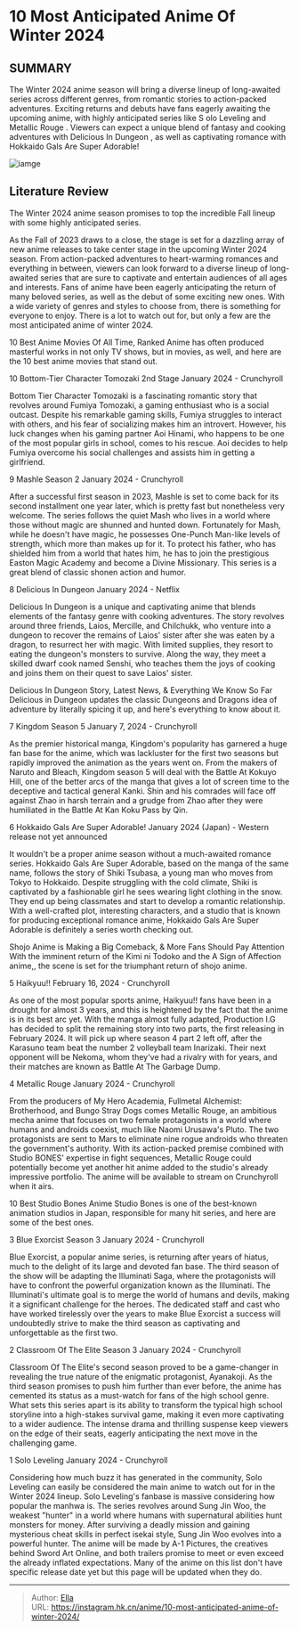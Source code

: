 # 10 Most Anticipated Anime Of Winter 2024


## SUMMARY 


 The Winter 2024 anime season will bring a diverse lineup of long-awaited series across different genres, from romantic stories to action-packed adventures. 
 Exciting returns and debuts have fans eagerly awaiting the upcoming anime, with highly anticipated series like 
S
olo Leveling
 and 
Metallic Rouge
. 
 Viewers can expect a unique blend of fantasy and cooking adventures with 
Delicious In Dungeon
, as well as captivating romance with 
Hokkaido Gals Are Super Adorable!

![iamge](https://static1.srcdn.com/wordpress/wp-content/uploads/2023/11/ayanakoyi-sung-jinwoo-and-mash.jpg)

## Literature Review

The Winter 2024 anime season promises to top the incredible Fall lineup with some highly anticipated series.




As the Fall of 2023 draws to a close, the stage is set for a dazzling array of new anime releases to take center stage in the upcoming Winter 2024 season. From action-packed adventures to heart-warming romances and everything in between, viewers can look forward to a diverse lineup of long-awaited series that are sure to captivate and entertain audiences of all ages and interests.
Fans of anime have been eagerly anticipating the return of many beloved series, as well as the debut of some exciting new ones. With a wide variety of genres and styles to choose from, there is something for everyone to enjoy. There is a lot to watch out for, but only a few are the most anticipated anime of winter 2024.
            
 
 10 Best Anime Movies Of All Time, Ranked 
Anime has often produced masterful works in not only TV shows, but in movies, as well, and here are the 10 best anime movies that stand out.












 








 10  Bottom-Tier Character Tomozaki 2nd Stage 
January 2024 - Crunchyroll


Bottom Tier Character Tomozaki is a fascinating romantic story that revolves around Fumiya Tomozaki, a gaming enthusiast who is a social outcast. Despite his remarkable gaming skills, Fumiya struggles to interact with others, and his fear of socializing makes him an introvert. However, his luck changes when his gaming partner Aoi Hinami, who happens to be one of the most popular girls in school, comes to his rescue. Aoi decides to help Fumiya overcome his social challenges and assists him in getting a girlfriend.





 9  Mashle Season 2 
January 2024 - Crunchyroll


After a successful first season in 2023, Mashle is set to come back for its second installment one year later, which is pretty fast but nonetheless very welcome. The series follows the quiet Mash who lives in a world where those without magic are shunned and hunted down. Fortunately for Mash, while he doesn&#39;t have magic, he possesses One-Punch Man-like levels of strength, which more than makes up for it. To protect his father, who has shielded him from a world that hates him, he has to join the prestigious Easton Magic Academy and become a Divine Missionary. This series is a great blend of classic shonen action and humor.





 8  Delicious In Dungeon 
January 2024 - Netflix


Delicious In Dungeon is a unique and captivating anime that blends elements of the fantasy genre with cooking adventures. The story revolves around three friends, Laios, Mercille, and Chilchukk, who venture into a dungeon to recover the remains of Laios&#39; sister after she was eaten by a dragon, to resurrect her with magic. With limited supplies, they resort to eating the dungeon&#39;s monsters to survive. Along the way, they meet a skilled dwarf cook named Senshi, who teaches them the joys of cooking and joins them on their quest to save Laios&#39; sister.
            
 
 Delicious In Dungeon Story, Latest News, &amp; Everything We Know So Far 
Delicious in Dungeon updates the classic Dungeons and Dragons idea of adventure by literally spicing it up, and here&#39;s everything to know about it.








 7  Kingdom Season 5 
January 7, 2024 - Crunchyroll


As the premier historical manga, Kingdom&#39;s popularity has garnered a huge fan base for the anime, which was lackluster for the first two seasons but rapidly improved the animation as the years went on. From the makers of Naruto and Bleach, Kingdom season 5 will deal with the Battle At Kokuyo Hill, one of the better arcs of the manga that gives a lot of screen time to the deceptive and tactical general Kanki. Shin and his comrades will face off against Zhao in harsh terrain and a grudge from Zhao after they were humiliated in the Battle At Kan Koku Pass by Qin.





 6  Hokkaido Gals Are Super Adorable! 
January 2024 (Japan) - Western release not yet announced


It wouldn&#39;t be a proper anime season without a much-awaited romance series. Hokkaido Gals Are Super Adorable, based on the manga of the same name, follows the story of Shiki Tsubasa, a young man who moves from Tokyo to Hokkaido. Despite struggling with the cold climate, Shiki is captivated by a fashionable girl he sees wearing light clothing in the snow. They end up being classmates and start to develop a romantic relationship. With a well-crafted plot, interesting characters, and a studio that is known for producing exceptional romance anime, Hokkaido Gals Are Super Adorable is definitely a series worth checking out.
            
 
 Shojo Anime is Making a Big Comeback, &amp; More Fans Should Pay Attention 
With the imminent return of the Kimi ni Todoko and the A Sign of Affection anime,, the scene is set for the triumphant return of shojo anime.








 5  Haikyuu!! 
February 16, 2024 - Crunchyroll


As one of the most popular sports anime, Haikyuu!! fans have been in a drought for almost 3 years, and this is heightened by the fact that the anime is in its best arc yet. With the manga almost fully adapted, Production I.G has decided to split the remaining story into two parts, the first releasing in February 2024. It will pick up where season 4 part 2 left off, after the Karasuno team beat the number 2 volleyball team Inarizaki. Their next opponent will be Nekoma, whom they&#39;ve had a rivalry with for years, and their matches are known as Battle At The Garbage Dump.





 4  Metallic Rouge 
January 2024 - Crunchyroll


From the producers of My Hero Academia, Fullmetal Alchemist: Brotherhood, and Bungo Stray Dogs comes Metallic Rouge, an ambitious mecha anime that focuses on two female protagonists in a world where humans and androids coexist, much like Naomi Urusawa&#39;s Pluto. The two protagonists are sent to Mars to eliminate nine rogue androids who threaten the government&#39;s authority. With its action-packed premise combined with Studio BONES&#39; expertise in fight sequences, Metallic Rouge could potentially become yet another hit anime added to the studio&#39;s already impressive portfolio. The anime will be available to stream on Crunchyroll when it airs.
            
 
 10 Best Studio Bones Anime 
Studio Bones is one of the best-known animation studios in Japan, responsible for many hit series, and here are some of the best ones.








 3  Blue Exorcist Season 3 
January 2024 - Crunchyroll


Blue Exorcist, a popular anime series, is returning after years of hiatus, much to the delight of its large and devoted fan base. The third season of the show will be adapting the Illuminati Saga, where the protagonists will have to confront the powerful organization known as the Illuminati. The Illuminati&#39;s ultimate goal is to merge the world of humans and devils, making it a significant challenge for the heroes. The dedicated staff and cast who have worked tirelessly over the years to make Blue Exorcist a success will undoubtedly strive to make the third season as captivating and unforgettable as the first two.





 2  Classroom Of The Elite Season 3 
January 2024 - Crunchyroll


Classroom Of The Elite&#39;s second season proved to be a game-changer in revealing the true nature of the enigmatic protagonist, Ayanakoji. As the third season promises to push him further than ever before, the anime has cemented its status as a must-watch for fans of the high school genre. What sets this series apart is its ability to transform the typical high school storyline into a high-stakes survival game, making it even more captivating to a wider audience. The intense drama and thrilling suspense keep viewers on the edge of their seats, eagerly anticipating the next move in the challenging game.





 1  Solo Leveling 
January 2024 - Crunchyroll


Considering how much buzz it has generated in the community, Solo Leveling can easily be considered the main anime to watch out for in the Winter 2024 lineup. Solo Leveling&#39;s fanbase is massive considering how popular the manhwa is. The series revolves around Sung Jin Woo, the weakest &#34;hunter&#34; in a world where humans with supernatural abilities hunt monsters for money. After surviving a deadly mission and gaining mysterious cheat skills in perfect isekai style, Sung Jin Woo evolves into a powerful hunter. The anime will be made by A-1 Pictures, the creatives behind Sword Art Online, and both trailers promise to meet or even exceed the already inflated expectations.
Many of the anime on this list don&#39;t have specific release date yet but this page will be updated when they do. 


---

> Author: [Ella](https://instagram.hk.cn/)  
> URL: https://instagram.hk.cn/anime/10-most-anticipated-anime-of-winter-2024/  

